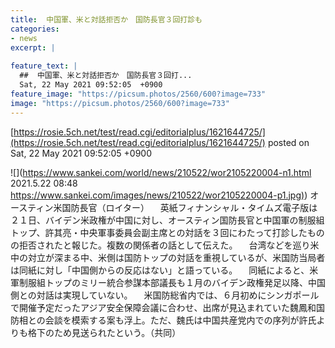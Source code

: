 ```yaml
---
title:  中国軍、米と対話拒否か　国防長官３回打診も  
categories:
- news
excerpt: |
  
feature_text: |
  ##  中国軍、米と対話拒否か　国防長官３回打...
  Sat, 22 May 2021 09:52:05  +0900
feature_image: "https://picsum.photos/2560/600?image=733"
image: "https://picsum.photos/2560/600?image=733"
---
```


[https://rosie.5ch.net/test/read.cgi/editorialplus/1621644725/](https://rosie.5ch.net/test/read.cgi/editorialplus/1621644725/)
posted on Sat, 22 May 2021 09:52:05  +0900

<!--more-->

![](https://www.sankei.com/world/news/210522/wor2105220004-n1.html 2021.5.22 08:48 [https://www.sankei.com/images/news/210522/wor2105220004-p1.jpg)](https://www.sankei.com/images/news/210522/wor2105220004-p1.jpg)) オースティン米国防長官（ロイター） 　英紙フィナンシャル・タイムズ電子版は２１日、バイデン米政権が中国に対し、オースティン国防長官と中国軍の制服組トップ、許其亮・中央軍事委員会副主席との対話を３回にわたって打診したものの拒否されたと報じた。複数の関係者の話として伝えた。 　台湾などを巡り米中の対立が深まる中、米側は国防トップの対話を重視しているが、米国防当局者は同紙に対し「中国側からの反応はない」と語っている。 　同紙によると、米軍制服組トップのミリー統合参謀本部議長も１月のバイデン政権発足以降、中国側との対話は実現していない。 　米国防総省内では、６月初めにシンガポールで開催予定だったアジア安全保障会議に合わせ、出席が見込まれていた魏鳳和国防相との会談を模索する案も浮上。ただ、魏氏は中国共産党内での序列が許氏よりも格下のため見送られたという。（共同）
